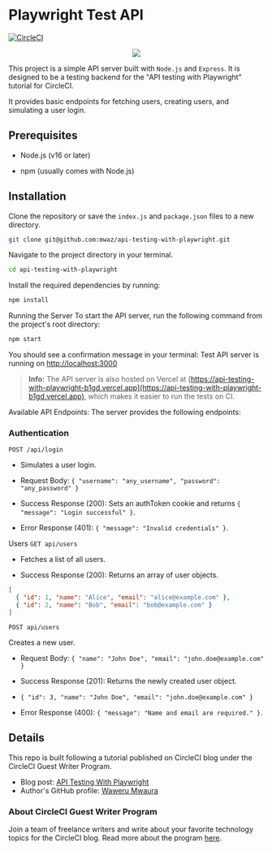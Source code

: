 # Playwright Test API

[![CircleCI](https://circleci.com/gh/mwaz/api-testing-with-playwright.svg?style=svg)](https://circleci.com/gh/mwaz/api-testing-with-playwright)

<p align="center"><img src="https://avatars3.githubusercontent.com/u/59034516"></p>

This project is a simple API server built with `Node.js` and `Express`. It is designed to be a testing backend for the "API testing with Playwright" tutorial for CircleCI.

It provides basic endpoints for fetching users, creating users, and simulating a user login.

## Prerequisites

- Node.js (v16 or later)

- npm (usually comes with Node.js)

## Installation

Clone the repository or save the `index.js` and `package.json` files to a new directory.

```bash
git clone git@github.com:mwaz/api-testing-with-playwright.git
```

Navigate to the project directory in your terminal.

```bash
cd api-testing-with-playwright
```

Install the required dependencies by running:

```bash
npm install
```

Running the Server
To start the API server, run the following command from the project's root directory:

```bash
npm start
```

You should see a confirmation message in your terminal:
Test API server is running on <http://localhost:3000>

> **Info:** The API server is also hosted on Vercel at [https://api-testing-with-playwright-b1gd.vercel.app](https://api-testing-with-playwright-b1gd.vercel.app), which makes it easier to run the tests on CI.

Available API Endpoints:
The server provides the following endpoints:

### Authentication

`POST /api/login`

- Simulates a user login.

- Request Body: `{ "username": "any_username", "password": "any_password" }`

- Success Response (200): Sets an authToken cookie and returns `{ "message": "Login successful" }`.

- Error Response (401): `{ "message": "Invalid credentials" }`.

Users
`GET api/users`

- Fetches a list of all users.

- Success Response (200): Returns an array of user objects.

```json
[
  { "id": 1, "name": "Alice", "email": "alice@example.com" },
  { "id": 2, "name": "Bob", "email": "bob@example.com" }
]
```

`POST api/users`

Creates a new user.

- Request Body: `{ "name": "John Doe", "email": "john.doe@example.com" }`

- Success Response (201): Returns the newly created user object.

- `{ "id": 3, "name": "John Doe", "email": "john.doe@example.com" }`

- Error Response (400): `{ "message": "Name and email are required." }`.

## Details

This repo is built following a tutorial published on CircleCI blog under the CircleCI Guest Writer Program.

- Blog post: [API Testing With Playwright][blog]
- Author's GitHub profile: [Waweru Mwaura][author]

### About CircleCI Guest Writer Program

Join a team of freelance writers and write about your favorite technology topics for the CircleCI blog. Read more about the program [here][gwp-program].

[blog]: https://circleci.com/blog/api-testing-with-playwright
[author]: https://github.com/mwaz
[gwp-program]: https://circle.ci/3ahQxfu
